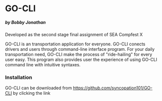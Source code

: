 # GO-CLI
##### by Bobby Jonathan

Developed as the second stage final assignment of SEA Compfest X

GO-CLI is an transportation application for everyone. GO-CLI conects drivers and users through command-line interface program. For your daily transportation need, GO-CLI make the process of "ride-hailing" for every user easy.  This program also provides user the experience of using GO-CLI command line with intuitive syntaxes.

### Installation
GO-CLI can be downloaded from https://github.com/syncopation101/GO-CLI by clicking the link

